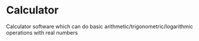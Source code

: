# Calculator
Calculator software which  can  do  basic arithmetic/trigonometric/logarithmic operations with real numbers
